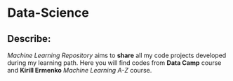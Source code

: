 # Data-Science

## Describe:
_Machine Learning Repository_ aims to **share** all my code projects developed during my learning path.
Here you will find codes from **Data Camp** course and **Kirill Ermenko** _Machine Learning A-Z_ course.


